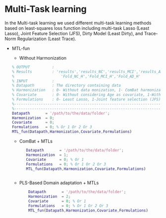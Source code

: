 # Multi-Task learning
In the Multi-task learning we used different multi-task learning methods based on least-squares loss function including multi-task Lasso (Least Lasso), Joint Feature Selection (JFS), Dirty Model (Least Dirty), and Trace-Norm Regularization (Least Trace).

- MTL-fun
    
   - Without Harmonization
   ```matlab
   % OUTPUT          : 
   % Results         : 'results','results_NC','results_MCI','results_AD','cor','MAE','cor_s','CorNC','CorMCI','CorAD','MAE_NC','MAE_MCI','MAE_AD', ...
   %                     'Fold_NC_H','Fold_MCI_H','Fold_AD_H'
   % INPUT           :
   % Datapath        : The directory containing data
   % Harmonization   : 0- Without data monization, 1- ComBat harmonization, 2- PLS-based domain adaptation  
   % Covariate       : 0- Without considering Age as covariate, 1-With considering Age as covariate
   % Formulations    : 0- Least Lasso, 1-Joint feature selection (JFS), 2- Dirty Model, 3- Low rank assumption (LRA)
   %--------------------------------------------------------------------------------------------------------------------------------------------
   %--------------------------------------------------------------------------------------------------------------------------------------------
   Datapath       = '/path/to/the/data/folder';
   Harmonization  = 0;
   Covariate      = 0;
   Formulations   = 0; % Or 1 Or 2 Or 3
   MTL_fun(Datapath,Harmonization,Covariate,Formulations)
   
   ```
   - ComBat + MTLs
   
     ```matlab
        Datapath       = '/path/to/the/data/folder';
        Harmonization  = 1;
        Covariate      = 0; % Or 1
        Formulations   = 0; % Or 1 Or 2 Or 3
        MTL_fun(Datapath,Harmonization,Covariate,Formulations)
   
      ```                  
   - PLS-Based Domain adaptation + MTLs

     ```matlab     
         Datapath       = '/path/to/the/data/folder';
         Harmonization  = 2;
         Covariate      = 0; % Or 1
         Formulations   = 0; % Or 1 Or 2 Or 3
         MTL_fun(Datapath,Harmonization,Covariate,Formulations)     
     ```
